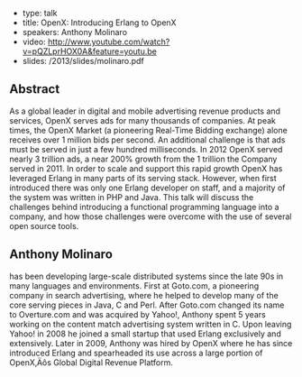 - type: talk
- title: OpenX: Introducing Erlang to OpenX
- speakers: Anthony Molinaro
- video: http://www.youtube.com/watch?v=pQZLprHOX0A&feature=youtu.be
- slides: /2013/slides/molinaro.pdf


## Abstract

As a global leader in digital and mobile advertising revenue products
and services, OpenX serves ads for many thousands of companies. At
peak times, the OpenX Market \(a pioneering Real-Time Bidding
exchange\) alone receives over 1 million bids per second. An
additional challenge is that ads must be served in just a few hundred
milliseconds. In 2012 OpenX served nearly 3 trillion ads, a near 200%
growth from the 1 trillion the Company served in 2011\. In order to
scale and support this rapid growth OpenX has leveraged Erlang in many
parts of its serving stack.  However, when first introduced there was
only one Erlang developer on staff, and a majority of the system was
written in PHP and Java.  This talk will discuss the challenges behind
introducing a functional programming language into a company, and how
those challenges were overcome with the use of several open source
tools.

## Anthony Molinaro
has been developing large-scale distributed systems since the late 90s
in many languages and environments. First at Goto.com, a pioneering
company in search advertising, where he helped to develop many of the
core serving pieces in Java, C and Perl. After Goto.com changed its
name to Overture.com and was acquired by Yahoo!, Anthony spent 5 years
working on the content match advertising system written in C. Upon
leaving Yahoo! in 2008 he joined a small startup that used Erlang
exclusively and extensively. Later in 2009, Anthony was hired by OpenX
where he has since introduced Erlang and spearheaded its use across a
large portion of OpenX‚Äôs Global Digital Revenue Platform.
